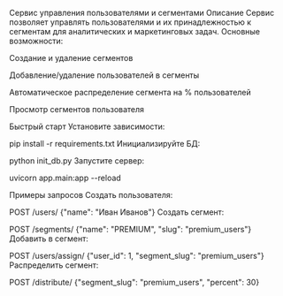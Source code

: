 Сервис управления пользователями и сегментами
Описание
Сервис позволяет управлять пользователями и их принадлежностью к сегментам для аналитических и маркетинговых задач. Основные возможности:

Создание и удаление сегментов

Добавление/удаление пользователей в сегменты

Автоматическое распределение сегмента на % пользователей

Просмотр сегментов пользователя

Быстрый старт
Установите зависимости:

pip install -r requirements.txt
Инициализируйте БД:

python init_db.py
Запустите сервер:

uvicorn app.main:app --reload

Примеры запросов
Создать пользователя:

POST /users/
{"name": "Иван Иванов"}
Создать сегмент:

POST /segments/
{"name": "PREMIUM", "slug": "premium_users"}
Добавить в сегмент:

POST /users/assign/
{"user_id": 1, "segment_slug": "premium_users"}
Распределить сегмент:

POST /distribute/
{"segment_slug": "premium_users", "percent": 30}